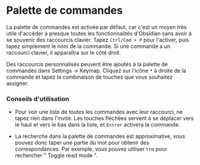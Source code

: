 # Palette de commandes

La palette de commandes est activée par défaut, car c'est un moyen très utile d'accéder à presque toutes les fonctionnalités d'Obsidian sans avoir à se souvenir des raccourcis clavier. Tapez `Ctrl/Cmd + P` pour l'activer, puis tapez simplement le nom de la commande. Si une commande a un raccourci clavier, il apparaîtra sur le côté droit.

Des raccourcis personnalisés peuvent être ajoutés à la palette de commandes dans Settings → Keymap. Cliquez sur l'icône `*` à droite de la commande et tapez la combinaison de touches que vous souhaitez assigner.

### Conseils d'utilisation

- Pour voir une liste de toutes les commandes avec leur raccourci, ne tapez rien dans l'invité. Les touches fléchées servent à se déplacer vers le haut et vers le bas dans la liste, et `Entrer` activera la commande.

- La recherche dans la palette de commandes est approximative, vous pouvez donc taper une partie du mot pour obtenir des correspondances. Par exemple, vous pouvez utiliser `trm` pour rechercher " Toggle read mode ".

